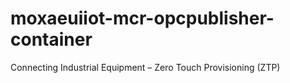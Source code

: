 # moxaeuiiot-mcr-opcpublisher-container
Connecting Industrial Equipment – Zero Touch Provisioning (ZTP) 
